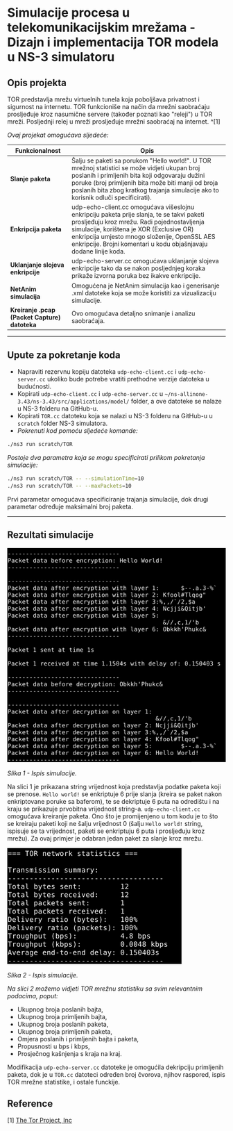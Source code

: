 # Simulacije procesa u telekomunikacijskim mrežama - Dizajn i implementacija TOR modela u NS-3 simulatoru

## Opis projekta

TOR predstavlja mrežu virtuelnih tunela koja poboljšava privatnost i sigurnost na internetu. TOR funkcioniše na način da mrežni saobraćaju prosljeđuje kroz nasumične servere (također poznati kao "releji") u TOR mreži. Posljednji relej u mreži prosljeđuje mrežni saobraćaj na internet. ^[1] 

*Ovaj projekat omogućava sljedeće:*

|Funkcionalnost|Opis|
|--------------|----|
|**Slanje paketa**|Šalju se paketi sa porukom "Hello world!". U TOR mrežnoj statistici se može vidjeti ukupan broj poslanih i primljenih bita koji odgovaraju dužini poruke (broj primljenih bita može biti manji od broja poslanih bita zbog kratkog trajanja simulacije ako to korisnik odluči specificirati).| 
|**Enkripcija paketa**|udp-echo-client.cc omogućava višeslojnu enkripciju paketa prije slanja, te se takvi paketi prosljeđuju kroz mrežu. Radi pojednostavljenja simulacije, korištena je XOR (Exclusive OR) enkripcija umjesto mnogo složenije, OpenSSL AES enkripcije. Brojni komentari u kodu objašnjavaju dodane linije koda.|
|**Uklanjanje slojeva enkripcije**|udp-echo-server.cc omogućava uklanjanje slojeva enkripcije tako da se nakon posljednjeg koraka prikaže izvorna poruka bez ikakve enkripcije.|
|**NetAnim simulacija**|Omogućena je NetAnim simulacija kao i generisanje .xml datoteke koja se može koristiti za vizualizaciju simulacije.|
|**Kreiranje .pcap (Packet Capture) datoteka**|Ovo omogućava detaljno snimanje i analizu saobraćaja.|

---

## Upute za pokretanje koda

- Napraviti rezervnu kopiju datoteka `udp-echo-client.cc` i `udp-echo-server.cc` ukoliko bude potrebe vratiti prethodne verzije datoteka u budućnosti.
- Kopirati `udp-echo-client.cc` i `udp-echo-server.cc` u `~/ns-allinone-3.43/ns-3.43/src/applications/model/` folder, a ove datoteke se nalaze u NS-3 folderu na GitHub-u.
- Kopirati `TOR.cc` datoteku koja se nalazi u NS-3 folderu na GitHub-u u `scratch` folder NS-3 simulatora.
- *Pokrenuti kod pomoću sljedeće komande:*

```bash
./ns3 run scratch/TOR
```
*Postoje dva parametra koja se mogu specificirati prilikom pokretanja simulacije:*

```bash
./ns3 run scratch/TOR -- --simulationTime=10
./ns3 run scratch/TOR -- --maxPackets=10
```

Prvi parametar omogućava specificiranje trajanja simulacije, dok drugi parametar određuje maksimalni broj paketa.

---

## Rezultati simulacije

![Simulacija 1](Slike/Simulacija-1.png)

*Slika 1 - Ispis simulacije.*

Na slici 1 je prikazana string vrijednost koja predstavlja podatke paketa koji se prenose. `Hello world!` se enkriptuje 6 prije slanja (kreira se paket nakon enkriptovane poruke sa baferom), te se dekriptuje 6 puta na odredištu i na kraju se prikazuje prvobitna vrijednost string-a. `udp-echo-client.cc` omogućava kreiranje paketa. Ono što je promijenjeno u tom kodu je to što se kreiraju paketi koji ne šalju vrijednost 0 (šalju `Hello world!` string, ispisuje se ta vrijednost, paketi se enkriptuju 6 puta i prosljeđuju kroz mrežu). Za ovaj primjer je odabran jedan paket za slanje kroz mrežu.

![Simulacija 2](Slike/Simulacija-2.png)

*Slika 2 - Ispis simulacije.*

*Na slici 2 možemo vidjeti TOR mrežnu statistiku sa svim relevantnim podacima, poput:*

- Ukupnog broja poslanih bajta,
- Ukupnog broja primljenih bajta,
- Ukupnog broja poslanih paketa,
- Ukupnog broja primljenih paketa,
- Omjera poslanih i primljenih bajta i paketa,
- Propusnosti u bps i kbps,
- Prosječnog kašnjenja s kraja na kraj.

Modifikacija `udp-echo-server.cc` datoteke je omogućila dekripciju primljenih paketa, dok je u `TOR.cc` datoteci određen broj čvorova, njihov raspored, ispis TOR mrežne statistike, i ostale funckije.  

## Reference

[1] [The Tor Project, Inc](https://tb-manual.torproject.org/about/)